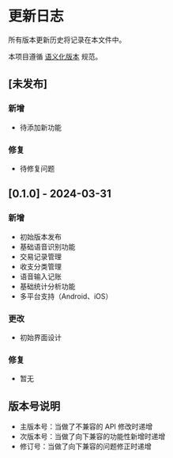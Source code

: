 # 更新日志

所有版本更新历史将记录在本文件中。

本项目遵循 [语义化版本](https://semver.org/lang/zh-CN/) 规范。

## [未发布]

### 新增
- 待添加新功能

### 修复
- 待修复问题

## [0.1.0] - 2024-03-31

### 新增
- 初始版本发布
- 基础语音识别功能
- 交易记录管理
- 收支分类管理
- 语音输入记账
- 基础统计分析功能
- 多平台支持（Android、iOS）

### 更改
- 初始界面设计

### 修复
- 暂无

## 版本号说明

- 主版本号：当做了不兼容的 API 修改时递增
- 次版本号：当做了向下兼容的功能性新增时递增
- 修订号：当做了向下兼容的问题修正时递增 